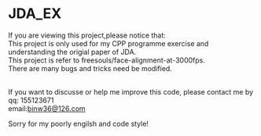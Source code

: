 # JDA_EX

If you are viewing this project,please notice that:<br>
This project is only used for my CPP programme exercise and understanding the origial paper of JDA.<br>
This project is refer to freesouls/face-alignment-at-3000fps.<br>
There are many bugs and tricks need be modified.<br>
<br>

If you want to discusse or help me improve this code, please contact me by<br>
qq: 155123671<br>
email:binw36@126.com<br>

Sorry for my poorly engilsh and code style!<br>

